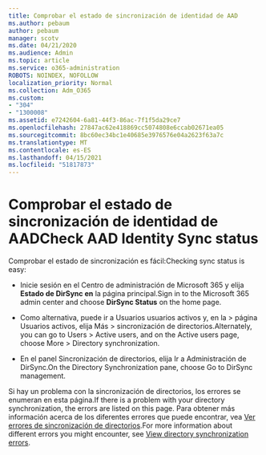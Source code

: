 ```yaml
---
title: Comprobar el estado de sincronización de identidad de AAD
ms.author: pebaum
author: pebaum
manager: scotv
ms.date: 04/21/2020
ms.audience: Admin
ms.topic: article
ms.service: o365-administration
ROBOTS: NOINDEX, NOFOLLOW
localization_priority: Normal
ms.collection: Adm_O365
ms.custom:
- "304"
- "1300008"
ms.assetid: e7242604-6a81-44f3-86ac-7f1f5da29ce7
ms.openlocfilehash: 27847ac62e418869cc5074808e6ccab02671ea05
ms.sourcegitcommit: 8bc60ec34bc1e40685e3976576e04a2623f63a7c
ms.translationtype: MT
ms.contentlocale: es-ES
ms.lasthandoff: 04/15/2021
ms.locfileid: "51817873"
---
```

# <a name="check-aad-identity-sync-status"></a><span data-ttu-id="ba2a5-102">Comprobar el estado de sincronización de identidad de AAD</span><span class="sxs-lookup"><span data-stu-id="ba2a5-102">Check AAD Identity Sync status</span></span>

<span data-ttu-id="ba2a5-103">Comprobar el estado de sincronización es fácil:</span><span class="sxs-lookup"><span data-stu-id="ba2a5-103">Checking sync status is easy:</span></span>
  
- <span data-ttu-id="ba2a5-104">Inicie sesión en el Centro de administración de Microsoft 365 y elija **Estado de DirSync en** la página principal.</span><span class="sxs-lookup"><span data-stu-id="ba2a5-104">Sign in to the Microsoft 365 admin center and choose **DirSync Status** on the home page.</span></span>

- <span data-ttu-id="ba2a5-105">Como alternativa, puede ir a Usuarios usuarios activos y, en la \> página Usuarios activos, elija Más \> sincronización de directorios.</span><span class="sxs-lookup"><span data-stu-id="ba2a5-105">Alternately, you can go to Users \> Active users, and on the Active users page, choose More \> Directory synchronization.</span></span>

- <span data-ttu-id="ba2a5-106">En el panel Sincronización de directorios, elija Ir a Administración de DirSync.</span><span class="sxs-lookup"><span data-stu-id="ba2a5-106">On the Directory Synchronization pane, choose Go to DirSync management.</span></span>

<span data-ttu-id="ba2a5-107">Si hay un problema con la sincronización de directorios, los errores se enumeran en esta página.</span><span class="sxs-lookup"><span data-stu-id="ba2a5-107">If there is a problem with your directory synchronization, the errors are listed on this page.</span></span> <span data-ttu-id="ba2a5-108">Para obtener más información acerca de los diferentes errores que puede encontrar, vea [Ver errores de sincronización de directorios](https://docs.microsoft.com//office365/enterprise/identify-directory-synchronization-errors).</span><span class="sxs-lookup"><span data-stu-id="ba2a5-108">For more information about different errors you might encounter, see [View directory synchronization errors](https://docs.microsoft.com//office365/enterprise/identify-directory-synchronization-errors).</span></span>
  